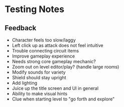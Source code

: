 # Testing Notes

## Feedback
- Character feels too slow/laggy
- Left click up as attack does not feel intuitive
- Trouble connecting circuit items
- Improve gameplay experience
- Needs strong core gameplay mechanic?
- Zoom out on level editor/play? (handle large rooms)
- Modify sounds for variety
- Shield should stay upright
- Add lighting
- Juice up the title screen and UI in general
- Ability to make visual hints
- Clue when starting level to "go forth and explore"

